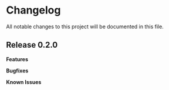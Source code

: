 # Changelog

All notable changes to this project will be documented in this file.

## Release 0.2.0

**Features**

**Bugfixes**

**Known Issues**
